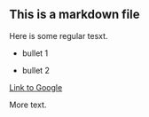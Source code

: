 ## This is a markdown file

Here is some regular tesxt.

 * bullet 1

 * bullet 2

 [Link to Google](http://www.google.com)

More text.